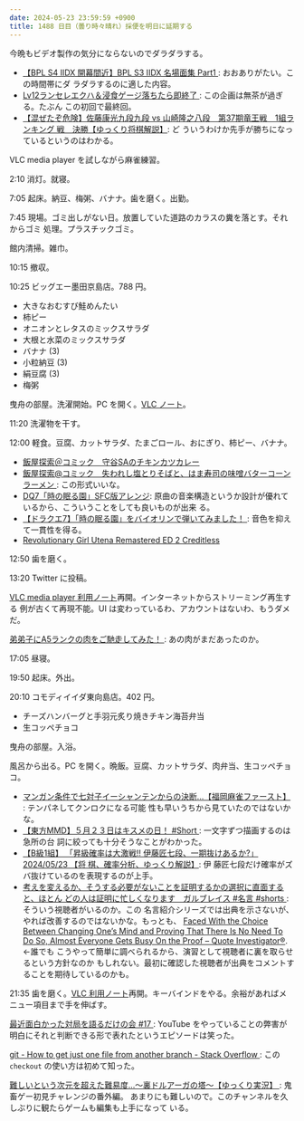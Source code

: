 ```yaml
---
date: 2024-05-23 23:59:59 +0900
title: 1488 日目（曇り時々晴れ）採便を明日に延期する
---
```


今晩もビデオ製作の気分にならないのでダラダラする。

* [【BPL S4 IIDX 開幕間近】BPL S3 IIDX 名場面集 Part1
  ](https://www.youtube.com/watch?v=1C0z8n2uBJs): おおありがたい。この時間帯にダ
  ラダラするのに適した内容。
* [Lv12ランセレエクハ＆浸食ゲージ落ちたら即終了
  ](https://www.youtube.com/watch?v=EmsA_45X4mU): この企画は無茶が過ぎる。たぶん
  この初回で最終回。
* [【混ぜたぞ危険】佐藤康光九段九段 vs 山崎隆之八段　第37期竜王戦　1組ランキング
  戦　決勝【ゆっくり将棋解説】](https://www.youtube.com/watch?v=Ir2x_PFwPiE): ど
  ういうわけか先手が勝ちになっているというのはわかる。

VLC media player を試しながら麻雀練習。

2:10 消灯。就寝。

7:05 起床。納豆、梅粥、バナナ。歯を磨く。出勤。

7:45 現場。ゴミ出しがない日。放置していた道路のカラスの糞を落とす。それからゴミ
処理。プラスチックゴミ。

館内清掃。雑巾。

10:15 撤収。

10:25 ビッグエー墨田京島店。788 円。

* 大きなおむすび鮭めんたい
* 柿ピー
* オニオンとレタスのミックスサラダ
* 大根と水菜のミックスサラダ
* バナナ (3)
* 小粒納豆 (3)
* 絹豆腐 (3)
* 梅粥

曳舟の部屋。洗濯開始。PC を開く。[VLC ノート][122]。

11:20 洗濯物を干す。

12:00 軽食。豆腐、カットサラダ、たまごロール、おにぎり、柿ピー、バナナ。

* [飯屋探索＠コミック　守谷SAのチキンカツカレー
  ](https://www.youtube.com/watch?v=bK7UuzM8f5Q)
* [飯屋探索@コミック　失われし塩とりそばと、はま寿司の味噌バターコーンラーメン
  ](https://www.youtube.com/watch?v=dk7-AVjj1T8): この形式いいな。
* [DQ7「時の眠る園」SFC版アレンジ](https://www.youtube.com/watch?v=ont2coBxEhY):
  原曲の音楽構造というか設計が優れているから、こういうことをしても良いものが出来
  る。
* [【ドラクエ7】「時の眠る園」をバイオリンで弾いてみました！
  ](https://www.youtube.com/watch?v=ezLlunAELkw): 音色を抑えて一貫性を得る。
* [Revolutionary Girl Utena Remastered ED 2 Creditless
  ](https://www.youtube.com/watch?v=2DGOKiPqMWI)

12:50 歯を磨く。

13:20 Twitter に投稿。
<blockquote class="twitter-tweet"
  data-conversation="none"
  data-media-max-width="480" data-theme="dark" data-align="center">
<a href="https://twitter.com/showa_yojyo/status/1793496983262662737"></a>
</blockquote>
<script async src="https://platform.twitter.com/widgets.js" charset="utf-8"></script>

[VLC media player 利用ノート][122]再開。インターネットからストリーミング再生する
例が古くて再現不能。UI は変わっているわ、アカウントはないわ、もうダメだ。

[弟弟子にA5ランクの肉をご馳走してみた！
](https://www.youtube.com/watch?v=6DFKDIUrjsY): あの肉がまだあったのか。

17:05 昼寝。

19:50 起床。外出。

20:10 コモディイイダ東向島店。402 円。

* チーズハンバーグと手羽元炙り焼きチキン海苔弁当
* 生コッペチョコ

曳舟の部屋。入浴。

風呂から出る。PC を開く。晩飯。豆腐、カットサラダ、肉弁当、生コッペチョコ。

* [マンガン条件で七対子イーシャンテンからの決断…【福岡麻雀ファースト】
  ](https://www.youtube.com/watch?v=MtESdyTGfRw): テンパネしてクンロクになる可能
  性も早いうちから見ていたのではないかな。
* [【東方MMD】５月２３日はキスメの日！ #Short
  ](https://www.youtube.com/watch?v=DhDpzg4Tt3A): 一文字ずつ描画するのは急所の台
  詞に絞っても十分そうなことがわかった。
* [【B級1組】 「昇級確率は大激戦!! 伊藤匠七段、一期抜けあるか?」 2024/05/23 【将
  棋、確率分析、ゆっくり解説】](https://www.youtube.com/watch?v=z8u5FbpyGqA): 伊
  藤匠七段だけ確率がズバ抜けているのを表現するのが上手。
* [考えを変えるか、そうする必要がないことを証明するかの選択に直面すると、ほとん
  どの人は証明に忙しくなります　ガルブレイス #名言 #shorts
  ](https://www.youtube.com/watch?v=PxpgAz4O28A): そういう視聴者がいるのか。この
  名言紹介シリーズでは出典を示さないが、やれば改善するのではないかな。もっとも、
  [Faced With the Choice Between Changing One’s Mind and Proving That There Is
  No Need To Do So, Almost Everyone Gets Busy On the Proof – Quote
  Investigator®](https://quoteinvestigator.com/2018/05/17/change-view/). ←誰でも
  こうやって簡単に調べられるから、演習として視聴者に裏を取らせるという方針なのか
  もしれない。最初に確認した視聴者が出典をコメントすることを期待しているのかも。

21:35 歯を磨く。[VLC 利用ノート][122]再開。キーバインドをやる。余裕があればメ
ニュー項目まで手を伸ばす。

[最近面白かった対局を語るだけの会 #17
](https://www.youtube.com/watch?v=Mxk_SFBYsM4): YouTube をやっていることの弊害が
明白にそれと判断できる形で表れたというエピソードは笑った。

[git - How to get just one file from another branch - Stack Overflow
](https://stackoverflow.com/questions/2364147/how-to-get-just-one-file-from-another-branch):
この `checkout` の使い方は初めて知った。

[難しいという次元を超えた難易度...～裏ドルアーガの塔～【ゆっくり実況】
](https://www.youtube.com/watch?v=q1sXSLSU8S4): 鬼畜ゲー初見チャレンジの番外編。
あまりにも難しいので。このチャンネルを久しぶりに観たらゲームも編集も上手になって
いる。

[122]: https://github.com/showa-yojyo/notebook/issues/122
